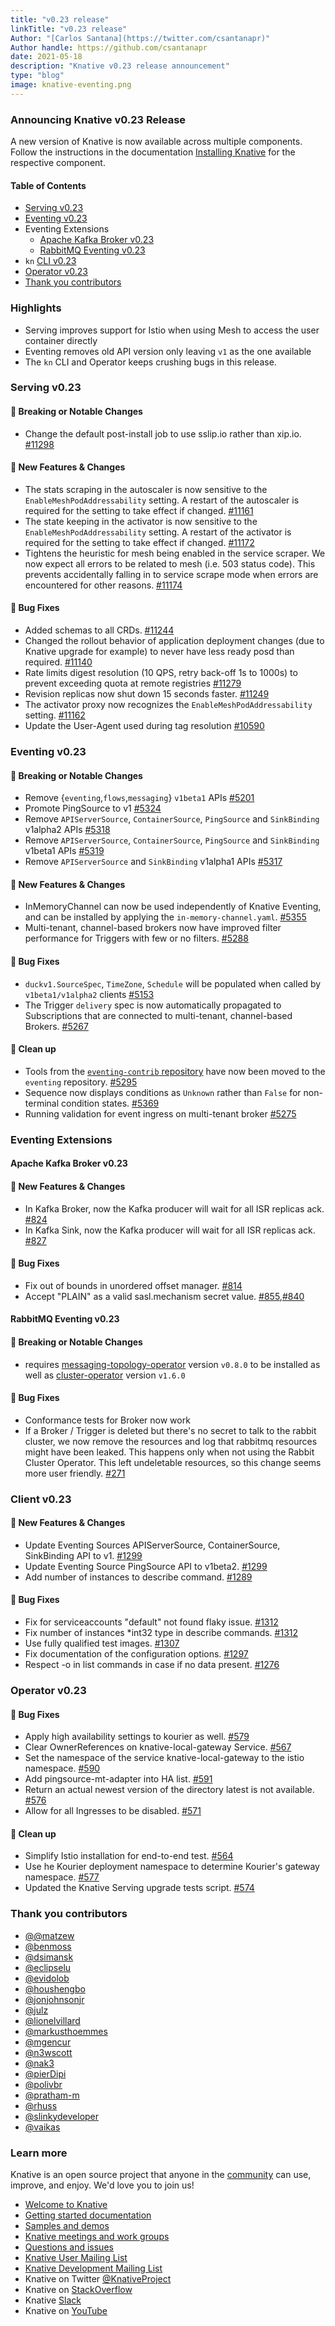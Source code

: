 ```yaml
---
title: "v0.23 release"
linkTitle: "v0.23 release"
Author: "[Carlos Santana](https://twitter.com/csantanapr)"
Author handle: https://github.com/csantanapr
date: 2021-05-18
description: "Knative v0.23 release announcement"
type: "blog"
image: knative-eventing.png
---
```



### Announcing Knative v0.23 Release

A new version of Knative is now available across multiple components.
Follow the instructions in the documentation [Installing Knative](https://knative.dev/docs/install/) for the respective component.

#### Table of Contents
- [Serving v0.23](#serving-v023)
- [Eventing v0.23](#eventing-v023)
- Eventing Extensions
    - [Apache Kafka Broker v0.23](#apache-kafka-broker-v023)
    - [RabbitMQ Eventing v0.23](#rabbitmq-eventing-v023)
- `kn` [CLI v0.23](#client-v023)
- [Operator v0.23](#operator-v023)
- [Thank you contributors](#thank-you-contributors)



### Highlights

- Serving improves support for Istio when using Mesh to access the user container directly
- Eventing removes old API version only leaving `v1` as the one available
- The `kn` CLI and Operator keeps crushing bugs in this release.



### Serving v0.23

<!-- Original notes are here: https://github.com/knative/serving/releases/tag/v0.23.0 -->

#### 🚨 Breaking or Notable Changes

- Change the default post-install job to use sslip.io rather than xip.io. [#11298](https://github.com/knative/serving/pull/11298)

#### 💫 New Features & Changes

- The stats scraping in the autoscaler is now sensitive to the `EnableMeshPodAddressability` setting. A restart of the autoscaler is required for the setting to take effect if changed. [#11161](https://github.com/knative/serving/pull/11161)
- The state keeping in the activator is now sensitive to the `EnableMeshPodAddressability` setting. A restart of the activator is required for the setting to take effect if changed. [#11172](https://github.com/knative/serving/pull/11172)
- Tightens the heuristic for mesh being enabled in the service scraper. We now expect all errors to be related to mesh (i.e. 503 status code). This prevents accidentally falling in to service scrape mode when errors are encountered for other reasons. [#11174](https://github.com/knative/serving/pull/11174)

#### 🐞 Bug Fixes

- Added schemas to all CRDs. [#11244](https://github.com/knative/serving/pull/11244)
- Changed the rollout behavior of application deployment changes (due to Knative upgrade for example) to never have less ready posd than required. [#11140](https://github.com/knative/serving/pull/11140)
- Rate limits digest resolution (10 QPS, retry back-off 1s to 1000s) to prevent exceeding quota at remote registries [#11279](https://github.com/knative/serving/pull/11279)
- Revision replicas now shut down 15 seconds faster. [#11249](https://github.com/knative/serving/pull/11249)
- The activator proxy now recognizes the `EnableMeshPodAddressability` setting. [#11162](https://github.com/knative/serving/pull/11162)
- Update the User-Agent used during tag resolution [#10590](https://github.com/knative/serving/pull/10590)


### Eventing v0.23

<!-- Original notes are here: https://github.com/knative/eventing/releases/tag/v0.23.1 -->

#### 🚨 Breaking or Notable Changes

- Remove {`eventing`,`flows`,`messaging`} `v1beta1` APIs [#5201](https://github.com/knative/eventing/pull/5201)
- Promote PingSource to v1 [#5324](https://github.com/knative/eventing/pull/5324)
- Remove `APIServerSource`, `ContainerSource`, `PingSource` and `SinkBinding` v1alpha2 APIs [#5318](https://github.com/knative/eventing/pull/5318)
- Remove `APIServerSource`, `ContainerSource`, `PingSource` and `SinkBinding` v1beta1 APIs [#5319](https://github.com/knative/eventing/pull/5319)
- Remove `APIServerSource` and `SinkBinding` v1alpha1 APIs [#5317](https://github.com/knative/eventing/pull/5317)

#### 💫 New Features & Changes

- InMemoryChannel can now be used independently of Knative Eventing, and can be installed by applying the `in-memory-channel.yaml`. [#5355](https://github.com/knative/eventing/pull/5355)
- Multi-tenant, channel-based brokers now have improved filter performance for Triggers with few or no filters. [#5288](https://github.com/knative/eventing/pull/5355)

#### 🐞 Bug Fixes

- `duckv1.SourceSpec`, `TimeZone`, `Schedule` will be populated when called by `v1beta1/v1alpha2` clients [#5153](https://github.com/knative/eventing/pull/5153)
- The Trigger `delivery` spec is now automatically propagated to Subscriptions that are connected to multi-tenant, channel-based Brokers. [#5267](https://github.com/knative/eventing/pull/5267)



#### 🧹 Clean up

- Tools from the [`eventing-contrib` repository](https://github.com/knative/eventing-contrib/tree/main/cmd) have now been moved to the `eventing` repository. [#5295](https://github.com/knative/eventing/pull/5295)
- Sequence now displays conditions as `Unknown` rather than `False` for non-terminal condition states. [#5369](https://github.com/knative/eventing/pull/5369)
- Running validation for event ingress on multi-tenant broker [#5275](https://github.com/knative/eventing/pull/5275)


### Eventing Extensions


#### Apache Kafka Broker v0.23

<!-- Original notes are here: https://github.com/knative-sandbox/eventing-kafka-broker/releases/tag/v0.23.0 -->


#### 💫 New Features & Changes

- In Kafka Broker, now the Kafka producer will wait for all ISR replicas ack. [#824](https://github.com/knative-sandbox/eventing-kafka-broker/pull/824)
- In Kafka Sink, now the Kafka producer will wait for all ISR replicas ack. [#827](https://github.com/knative-sandbox/eventing-kafka-broker/pull/827)

#### 🐞 Bug Fixes

- Fix out of bounds in unordered offset manager. [#814](https://github.com/knative-sandbox/eventing-kafka-broker/pull/814)
- Accept "PLAIN" as a valid sasl.mechanism secret value. [#855](https://github.com/knative-sandbox/eventing-kafka-broker/pull/855),[#840](https://github.com/knative-sandbox/eventing-kafka-broker/pull/840)


#### RabbitMQ Eventing v0.23

<!-- Original notes are here: https://github.com/knative-sandbox/eventing-rabbitmq/releases/tag/v0.23.0 -->

#### 🚨 Breaking or Notable Changes

- requires [messaging-topology-operator](https://github.com/rabbitmq/messaging-topology-operator) version `v0.8.0` to be installed as well as [cluster-operator](https://github.com/rabbitmq/cluster-operator) version `v1.6.0`

#### 🐞 Bug Fixes

- Conformance tests for Broker now work
- If a Broker / Trigger is deleted but there's no secret to talk to the rabbit cluster, we now remove the resources and log that rabbitmq resources might have been leaked. This happens only when not using the Rabbit Cluster Operator. This left undeletable resources, so this change seems more user friendly. [#271](https://github.com/knative-sandbox/eventing-rabbitmq/pull/271)

### Client v0.23

<!-- Original notes are here: https://github.com/knative/client/blob/main/CHANGELOG.adoc#v0230-2021-05-18 -->

#### 💫 New Features & Changes

- Update Eventing Sources APIServerSource, ContainerSource, SinkBinding API to v1. [#1299](https://github.com/knative/client/pull/1299)
- Update Eventing Source PingSource API to v1beta2. [#1299](https://github.com/knative/client/pull/1299)
- Add number of instances to describe command. [#1289](https://github.com/knative/client/pull/1289)

#### 🐞 Bug Fixes

- Fix for serviceaccounts "default" not found flaky issue. [#1312](https://github.com/knative/client/pull/1312)
- Fix number of instances *int32 type in describe commands. [#1312](https://github.com/knative/client/pull/1312)
- Use fully qualified test images. [#1307](https://github.com/knative/client/pull/1307)
- Fix documentation of the configuration options. [#1297](https://github.com/knative/client/pull/1297)
- Respect -o in list commands in case if no data present. [#1276](https://github.com/knative/client/pull/1276)


### Operator v0.23

<!-- Original notes are here: https://github.com/knative/operator/releases/tag/v0.23.0 -->

#### 🐞 Bug Fixes

- Apply high availability settings to kourier as well. [#579](https://github.com/knative/operator/pull/579)
- Clear OwnerReferences on knative-local-gateway Service. [#567](https://github.com/knative/operator/pull/567)
- Set the namespace of the service knative-local-gateway to the istio namespace. [#590](https://github.com/knative/operator/pull/590)
- Add pingsource-mt-adapter into HA list. [#591](https://github.com/knative/operator/pull/591)
- Return an actual newest version of the directory latest is not available. [#576](https://github.com/knative/operator/pull/576)
- Allow for all Ingresses to be disabled. [#571](https://github.com/knative/operator/pull/571)

#### 🧹 Clean up

- Simplify Istio installation for end-to-end test. [#564](https://github.com/knative/operator/pull/564)
- Use he Kourier deployment namespace to determine Kourier's gateway namespace. [#577](https://github.com/knative/operator/pull/577)
- Updated the Knative Serving upgrade tests script. [#574](https://github.com/knative/operator/pull/574)


### Thank you contributors

- [@@matzew](https://github.com/matzew)
- [@benmoss](https://github.com/benmoss)
- [@dsimansk](https://github.com/dsimansk)
- [@eclipselu](https://github.com/eclipselu)
- [@evidolob](https://github.com/evidolob)
- [@houshengbo](https://github.com/houshengbo)
- [@jonjohnsonjr](https://github.com/jonjohnsonjr)
- [@julz](https://github.com/julz)
- [@lionelvillard](https://github.com/lionelvillard)
- [@markusthoemmes](https://github.com/markusthoemmes)
- [@mgencur](https://github.com/mgencur)
- [@n3wscott](https://github.com/n3wscott)
- [@nak3](https://github.com/nak3)
- [@pierDipi](https://github.com/pierDipi)
- [@polivbr](https://github.com/polivbr)
- [@pratham-m](https://github.com/pratham-m)
- [@rhuss](https://github.com/rhuss)
- [@slinkydeveloper](https://github.com/slinkydeveloper)
- [@vaikas](https://github.com/vaikas)



### Learn more

Knative is an open source project that anyone in the [community](https://knative.dev/community/) can use, improve, and enjoy. We'd love you to join us!

- [Welcome to Knative](https://knative.dev/docs#welcome-to-knative)
- [Getting started documentation](https://knative.dev/docs/#getting-started)
- [Samples and demos](https://knative.dev/docs#samples-and-demos)
- [Knative meetings and work groups](https://knative.dev/contributing/#working-group)
- [Questions and issues](https://knative.dev/contributing/#questions-and-issues)
- [Knative User Mailing List](https://groups.google.com/forum/#!forum/knative-users)
- [Knative Development Mailing List](https://groups.google.com/forum/#!forum/knative-dev)
- Knative on Twitter [@KnativeProject](https://twitter.com/KnativeProject)
- Knative on [StackOverflow](https://stackoverflow.com/questions/tagged/knative)
- Knative [Slack](https://slack.knative.dev)
- Knative on [YouTube](https://www.youtube.com/channel/UCq7cipu-A1UHOkZ9fls1N8A)
